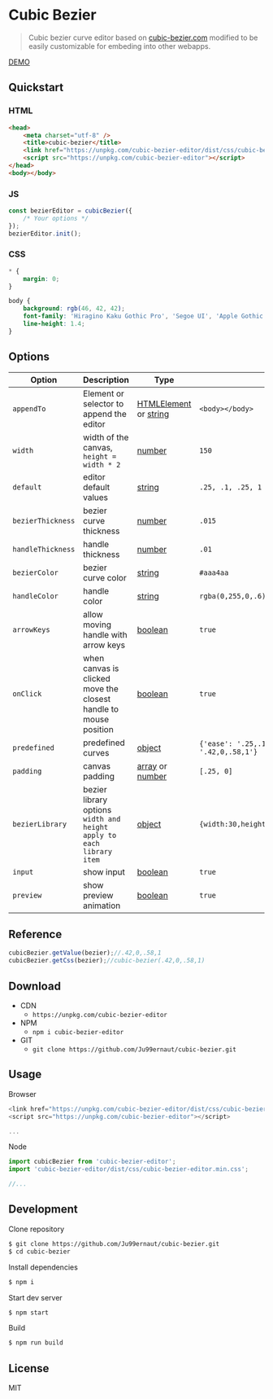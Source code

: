 # Cubic Bezier

>Cubic bezier curve editor based on [cubic-bezier.com](https://cubic-bezier.com/) modified to be easily customizable for embeding into other webapps.

[DEMO](https://codepen.io/ju99ernaut)

## Quickstart

### HTML
```html
<head>
	<meta charset="utf-8" />
    <title>cubic-bezier</title>
    <link href="https://unpkg.com/cubic-bezier-editor/dist/css/cubic-bezier-editor.min.css" rel="stylesheet">
    <script src="https://unpkg.com/cubic-bezier-editor"></script>
</head>
<body></body>
```

### JS
```js
const bezierEditor = cubicBezier({
    /* Your options */
});
bezierEditor.init();
```

### CSS
```css
* {
	margin: 0;
}

body {
	background: rgb(46, 42, 42);
	font-family: 'Hiragino Kaku Gothic Pro', 'Segoe UI', 'Apple Gothic', Tahoma, 'Helvetica Neue', sans-serif;
	line-height: 1.4;
}
```

## Options

| Option | Description | Type | Default |
|-|-|-|-
| `appendTo` | Element or selector to append the editor | [HTMLElement](https://developer.mozilla.org) or [string](https://developer.mozilla.org) | `<body></body>` |
| `width` | width of the canvas, `height = width * 2`  | [number](https://developer.mozilla.org) | `150` |
| `default` | editor default values | [string](https://developer.mozilla.org) | `.25, .1, .25, 1` |
| `bezierThickness` | bezier curve thickness | [number](https://developer.mozilla.org) | `.015` |
| `handleThickness` | handle thickness | [number](https://developer.mozilla.org) | `.01` |
| `bezierColor` | bezier curve color | [string](https://developer.mozilla.org) | `#aaa4aa` |
| `handleColor` | handle color | [string](https://developer.mozilla.org) | `rgba(0,255,0,.6)` |
| `arrowKeys` | allow moving handle with arrow keys | [boolean](https://developer.mozilla.org) | `true` |
| `onClick` | when canvas is clicked move the closest handle to mouse position | [boolean](https://developer.mozilla.org) | `true` |
| `predefined` | predefined curves | [object](https://developer.mozilla.org) | `{'ease': '.25,.1,.25,1','linear': '0,0,1,1','ease-in': '.42,0,1,1','ease-out': '0,0,.58,1','ease-in-out': '.42,0,.58,1'}` |
| `padding` | canvas padding | [array](https://developer.mozilla.org) or [number](https://developer.mozilla.org) | `[.25, 0]` |
| `bezierLibrary` | bezier library options `width and height apply to each library item` | [object](https://developer.mozilla.org) | `{width:30,height:30,handleColor:'rgba(0,255,0,.6)',bezierColor:'#aaa4aa',handleThickness:.01,bezierThickness:.015}` |
| `input` | show input | [boolean](https://developer.mozilla.org) | `true` |
| `preview` | show preview animation | [boolean](https://developer.mozilla.org) | `true` |

## Reference
```js
cubicBezier.getValue(bezier);//.42,0,.58,1
cubicBezier.getCss(bezier);//cubic-bezier(.42,0,.58,1)
```

## Download

* CDN
    * `https://unpkg.com/cubic-bezier-editor`
* NPM
    * `npm i cubic-bezier-editor`
* GIT 
    * `git clone https://github.com/Ju99ernaut/cubic-bezier.git`

## Usage

Browser
```js
<link href="https://unpkg.com/cubic-bezier-editor/dist/css/cubic-bezier-editor.min.css" rel="stylesheet">
<script src="https://unpkg.com/cubic-bezier-editor"></script>

...
```

Node
```js
import cubicBezier from 'cubic-bezier-editor';
import 'cubic-bezier-editor/dist/css/cubic-bezier-editor.min.css';

//...
```

## Development

Clone repository

```sh
$ git clone https://github.com/Ju99ernaut/cubic-bezier.git
$ cd cubic-bezier
```

Install dependencies

```sh
$ npm i
```

Start dev server

```sh
$ npm start
```

Build

```sh
$ npm run build
```

## License

MIT